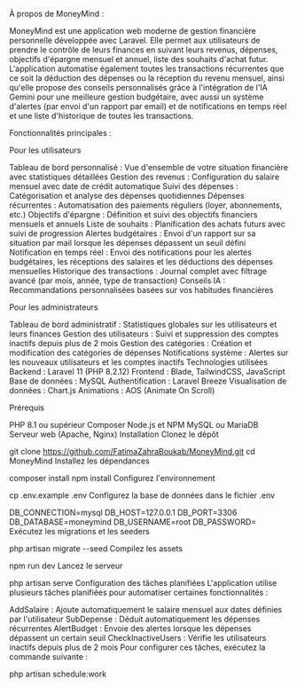 À propos de MoneyMind : 

MoneyMind est une application web moderne de gestion financière personnelle développée avec Laravel. Elle permet aux utilisateurs de prendre le contrôle de leurs finances en suivant leurs revenus, dépenses, objectifs d'épargne mensuel et annuel, liste des souhaits d'achat futur. L'application automatise également toutes les transactions récurrentes que ce soit la déduction des dépenses ou la réception du revenu mensuel, ainsi qu'elle propose des conseils personnalisés grâce à l'intégration de l'IA Gemini pour une meilleure gestion budgétaire, avec aussi un système d'alertes (par envoi d'un rapport par email) et de notifications en temps réel et une liste d'historique de toutes les transactions.

Fonctionnalités principales : 

Pour les utilisateurs

Tableau de bord personnalisé : Vue d'ensemble de votre situation financière avec statistiques détaillées
Gestion des revenus : Configuration du salaire mensuel avec date de crédit automatique
Suivi des dépenses : Catégorisation et analyse des dépenses quotidiennes
Dépenses récurrentes : Automatisation des paiements réguliers (loyer, abonnements, etc.)
Objectifs d'épargne : Définition et suivi des objectifs financiers mensuels et annuels
Liste de souhaits : Planification des achats futurs avec suivi de progression
Alertes budgétaires : Envoi d'un rapport sur sa situation par mail lorsque les dépenses dépassent un seuil défini
Notification en temps réel : Envoi des notifications pour les alertes budgétaires, les réceptions des salaires et les déductions des dépenses mensuelles
Historique des transactions : Journal complet avec filtrage avancé (par mois, année, type de transaction)
Conseils IA : Recommandations personnalisées basées sur vos habitudes financières

Pour les administrateurs

Tableau de bord administratif : Statistiques globales sur les utilisateurs et leurs finances
Gestion des utilisateurs : Suivi et suppression des comptes inactifs depuis plus de 2 mois
Gestion des catégories : Création et modification des catégories de dépenses
Notifications système : Alertes sur les nouveaux utilisateurs et les comptes inactifs
Technologies utilisées
Backend : Laravel 11 (PHP 8.2.12)
Frontend : Blade, TailwindCSS, JavaScript
Base de données : MySQL
Authentification : Laravel Breeze
Visualisation de données : Chart.js
Animations : AOS (Animate On Scroll)

Prérequis

PHP 8.1 ou supérieur
Composer
Node.js et NPM
MySQL ou MariaDB
Serveur web (Apache, Nginx)
Installation
Clonez le dépôt

git clone https://github.com/FatimaZahraBoukab/MoneyMind.git
cd MoneyMind
Installez les dépendances

composer install
npm install
Configurez l'environnement

cp .env.example .env
Configurez la base de données dans le fichier .env

DB_CONNECTION=mysql
DB_HOST=127.0.0.1
DB_PORT=3306
DB_DATABASE=moneymind
DB_USERNAME=root
DB_PASSWORD=
Exécutez les migrations et les seeders

php artisan migrate --seed
Compilez les assets

npm run dev
Lancez le serveur

php artisan serve
Configuration des tâches planifiées
L'application utilise plusieurs tâches planifiées pour automatiser certaines fonctionnalités :

AddSalaire : Ajoute automatiquement le salaire mensuel aux dates définies par l'utilisateur
SubDepense : Déduit automatiquement les dépenses récurrentes
AlertBudget : Envoie des alertes lorsque les dépenses dépassent un certain seuil
CheckInactiveUsers : Vérifie les utilisateurs inactifs depuis plus de 2 mois
Pour configurer ces tâches, exécutez la commande suivante :

php artisan schedule:work
